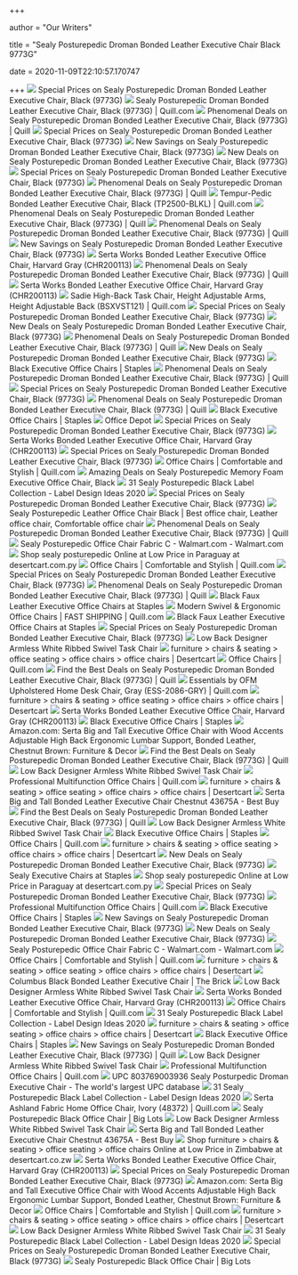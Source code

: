 +++
        
author = "Our Writers"
        
title = "Sealy Posturepedic Droman Bonded Leather Executive Chair Black 9773G"
        
date = 2020-11-09T22:10:57.170747
        
+++
[ ![](https://images.prod.meredith.com/product/c69765b8f30e8f6d3533a26e9a6c04e3/1557554132416/l/sealy-posturpedic-droman-executive-chair)](https://images.prod.meredith.com/product/c69765b8f30e8f6d3533a26e9a6c04e3/1557554132416/l/sealy-posturpedic-droman-executive-chair) Special Prices on Sealy Posturepedic Droman Bonded Leather Executive Chair,  Black (9773G)
[ ![](https://www.quill.com/is/image/Quill/sp60492363_s7?$img400$)](https://www.quill.com/is/image/Quill/sp60492363_s7?$img400$) Sealy Posturepedic Droman Bonded Leather Executive Chair, Black (9773G) |  Quill.com
[ ![](https://images.prod.meredith.com/product/e3fdb81a8f4fa6abc68c1cc1f207534f/1586599313094/m/beautyrest-royo-big-and-tall-bonded-leather-executive-chair-black-60003-quill)](https://images.prod.meredith.com/product/e3fdb81a8f4fa6abc68c1cc1f207534f/1586599313094/m/beautyrest-royo-big-and-tall-bonded-leather-executive-chair-black-60003-quill) Phenomenal Deals on Sealy Posturepedic Droman Bonded Leather Executive Chair,  Black (9773G) | Quill
[ ![](https://images.prod.meredith.com/product/53a022e6d3cbaa4a7084fbe866f2cded/1580356811097/m/executive-bonded-leather-chair)](https://images.prod.meredith.com/product/53a022e6d3cbaa4a7084fbe866f2cded/1580356811097/m/executive-bonded-leather-chair) Special Prices on Sealy Posturepedic Droman Bonded Leather Executive Chair,  Black (9773G)
[ ![](https://images.prod.meredith.com/product/e566fadf0e61e393fe7aa9d5b6bff31f/1576928831116/m/bonded-leather-contemporary-executive-office-chair-black)](https://images.prod.meredith.com/product/e566fadf0e61e393fe7aa9d5b6bff31f/1576928831116/m/bonded-leather-contemporary-executive-office-chair-black) New Savings on Sealy Posturepedic Droman Bonded Leather Executive Chair,  Black (9773G)
[ ![](https://images.prod.meredith.com/product/f22dc015ce1ac317427ba37150fccf5b/1580356814542/m/executive-bonded-leather-chair)](https://images.prod.meredith.com/product/f22dc015ce1ac317427ba37150fccf5b/1580356814542/m/executive-bonded-leather-chair) New Deals on Sealy Posturepedic Droman Bonded Leather Executive Chair, Black  (9773G)
[ ![](https://images.prod.meredith.com/product/c9c9a64b9952368de7d6912dd73d8e6e/1576928606223/m/bonded-leather-executive-office-chair)](https://images.prod.meredith.com/product/c9c9a64b9952368de7d6912dd73d8e6e/1576928606223/m/bonded-leather-executive-office-chair) Special Prices on Sealy Posturepedic Droman Bonded Leather Executive Chair,  Black (9773G)
[ ![](https://images.prod.meredith.com/product/ad05aa5b0106d196e40f3fa2c490b2d0/1581415364545/m/serta-air-bonded-leather-executive-chair-black-chr200100-quill)](https://images.prod.meredith.com/product/ad05aa5b0106d196e40f3fa2c490b2d0/1581415364545/m/serta-air-bonded-leather-executive-chair-black-chr200100-quill) Phenomenal Deals on Sealy Posturepedic Droman Bonded Leather Executive Chair,  Black (9773G) | Quill
[ ![](https://www.quill.com/is/image/Quill/s1113565_s7?iv=RLYpN3&wid=1080&hei=1080&fit=fit,1)](https://www.quill.com/is/image/Quill/s1113565_s7?iv=RLYpN3&wid=1080&hei=1080&fit=fit,1) Tempur-Pedic Bonded Leather Executive Chair, Black (TP2500-BLKL) | Quill.com
[ ![](https://images.prod.meredith.com/product/28f6e20df22a1a2f8b5e7aea5f7ffa64/1581415330784/m/serta-bonded-leather-executive-chair-black-chr200097-quill)](https://images.prod.meredith.com/product/28f6e20df22a1a2f8b5e7aea5f7ffa64/1581415330784/m/serta-bonded-leather-executive-chair-black-chr200097-quill) Phenomenal Deals on Sealy Posturepedic Droman Bonded Leather Executive Chair,  Black (9773G) | Quill
[ ![](https://images.prod.meredith.com/product/85e709de3495ea2872c6dabad350f232/1580205666516/m/quill-brand-osgood-high-back-executive-chair-bonded-leather-black-zjk-3866)](https://images.prod.meredith.com/product/85e709de3495ea2872c6dabad350f232/1580205666516/m/quill-brand-osgood-high-back-executive-chair-bonded-leather-black-zjk-3866) Phenomenal Deals on Sealy Posturepedic Droman Bonded Leather Executive Chair,  Black (9773G) | Quill
[ ![](https://images.prod.meredith.com/product/f0b2edb34edf4665393a1a233df121df/1599041051954/m/bonded-leather-executive-chair-symple-stuff)](https://images.prod.meredith.com/product/f0b2edb34edf4665393a1a233df121df/1599041051954/m/bonded-leather-executive-chair-symple-stuff) New Savings on Sealy Posturepedic Droman Bonded Leather Executive Chair,  Black (9773G)
[ ![](https://www.staples-3p.com/s7/is/image/Staples/sp86142796_sc7?$std$)](https://www.staples-3p.com/s7/is/image/Staples/sp86142796_sc7?$std$) Serta Works Bonded Leather Executive Office Chair, Harvard Gray (CHR200113)
[ ![](https://images.prod.meredith.com/product/d5643b5c74ccea50bd754db1fd3db0ee/1567056103366/m/lorell-executive-bonded-leather-high-back-chair-bonded-leather-black)](https://images.prod.meredith.com/product/d5643b5c74ccea50bd754db1fd3db0ee/1567056103366/m/lorell-executive-bonded-leather-high-back-chair-bonded-leather-black) Phenomenal Deals on Sealy Posturepedic Droman Bonded Leather Executive Chair,  Black (9773G) | Quill
[ ![](https://www.quill.com/is/image/Quill/s1130103_s7?iv=RLYpN3&wid=1080&hei=1080&fit=fit,1)](https://www.quill.com/is/image/Quill/s1130103_s7?iv=RLYpN3&wid=1080&hei=1080&fit=fit,1) Serta Works Bonded Leather Executive Office Chair, Harvard Gray (CHR200113)
[ ![](https://smedia.webcollage.net/rwvfp/wc/cp/27812640_legacycode/module/hon//_cp/products/1521578450103/tab-221838f3-387e-4751-aa1f-202571fc1cf2/b8a80b8e-dcb5-4572-927b-3acb6c5c4722.jpg.w1920.jpg)](https://smedia.webcollage.net/rwvfp/wc/cp/27812640_legacycode/module/hon//_cp/products/1521578450103/tab-221838f3-387e-4751-aa1f-202571fc1cf2/b8a80b8e-dcb5-4572-927b-3acb6c5c4722.jpg.w1920.jpg) Sadie High-Back Task Chair, Height Adjustable Arms, Height Adjustable Back  (BSXVST121) | Quill.com
[ ![](https://images.prod.meredith.com/product/2511488cba85d982a58c8c70eb255a5a/1596189845986/m/serta-hannah-i-bonded-leather-executive-chair-biscuit-43670g)](https://images.prod.meredith.com/product/2511488cba85d982a58c8c70eb255a5a/1596189845986/m/serta-hannah-i-bonded-leather-executive-chair-biscuit-43670g) Special Prices on Sealy Posturepedic Droman Bonded Leather Executive Chair,  Black (9773G)
[ ![](https://images.prod.meredith.com/product/bf622f7311c6af5ea4073f6b12d5f57f/1580984042558/m/sealy-roma-leather-executive-chair-red-9843g)](https://images.prod.meredith.com/product/bf622f7311c6af5ea4073f6b12d5f57f/1580984042558/m/sealy-roma-leather-executive-chair-red-9843g) New Deals on Sealy Posturepedic Droman Bonded Leather Executive Chair, Black  (9773G)
[ ![](https://images.prod.meredith.com/product/b5748e77bcc858c1be81dd80900db4e1/1581415366595/m/comfort-products-high-back-bonded-leather-executive-chair-fixed-arms-black-quill)](https://images.prod.meredith.com/product/b5748e77bcc858c1be81dd80900db4e1/1581415366595/m/comfort-products-high-back-bonded-leather-executive-chair-fixed-arms-black-quill) Phenomenal Deals on Sealy Posturepedic Droman Bonded Leather Executive Chair,  Black (9773G) | Quill
[ ![](https://images.prod.meredith.com/product/599e542f8cd3a05eaf2ec46830658ecb/1580356807270/m/executive-bonded-leather-chair)](https://images.prod.meredith.com/product/599e542f8cd3a05eaf2ec46830658ecb/1580356807270/m/executive-bonded-leather-chair) New Deals on Sealy Posturepedic Droman Bonded Leather Executive Chair, Black  (9773G)
[ ![](https://www.staples-3p.com/s7/is/image/Staples/sp42180820_sc7?$std$)](https://www.staples-3p.com/s7/is/image/Staples/sp42180820_sc7?$std$) Black Executive Office Chairs | Staples
[ ![](https://images.prod.meredith.com/product/485d343a0b513db55ff86c51fdb0c12b/1581415338556/m/serta-ergo-executive-office-chair-bonded-leather-black-quill)](https://images.prod.meredith.com/product/485d343a0b513db55ff86c51fdb0c12b/1581415338556/m/serta-ergo-executive-office-chair-bonded-leather-black-quill) Phenomenal Deals on Sealy Posturepedic Droman Bonded Leather Executive Chair,  Black (9773G) | Quill
[ ![](https://images.prod.meredith.com/product/75f6ebe7165c8edfb1a5746267c17d9b/1576927907837/m/boss-high-back-bonded-leather-executive-chair-black)](https://images.prod.meredith.com/product/75f6ebe7165c8edfb1a5746267c17d9b/1576927907837/m/boss-high-back-bonded-leather-executive-chair-black) Special Prices on Sealy Posturepedic Droman Bonded Leather Executive Chair,  Black (9773G)
[ ![](https://images.prod.meredith.com/product/429820d3071474bad972e8881b8a922f/1576927470023/m/black-adjustable-height-bonded-leather-office-executive-chair-black-bonded-leather-office-chair)](https://images.prod.meredith.com/product/429820d3071474bad972e8881b8a922f/1576927470023/m/black-adjustable-height-bonded-leather-office-executive-chair-black-bonded-leather-office-chair) Phenomenal Deals on Sealy Posturepedic Droman Bonded Leather Executive Chair,  Black (9773G) | Quill
[ ![](https://www.staples-3p.com/s7/is/image/Staples/sp83725550_sc7?$std$)](https://www.staples-3p.com/s7/is/image/Staples/sp83725550_sc7?$std$) Black Executive Office Chairs | Staples
[ ![](https://media.officedepot.com/images/t_large,f_auto/products/620780/Sealy-High-Back-Leather-Chair-With)](https://media.officedepot.com/images/t_large,f_auto/products/620780/Sealy-High-Back-Leather-Chair-With) Office Depot
[ ![](https://images.prod.meredith.com/product/929b4b31746c49e2a79d3db42556dbc3/1580356807740/m/executive-bonded-leather-chair)](https://images.prod.meredith.com/product/929b4b31746c49e2a79d3db42556dbc3/1580356807740/m/executive-bonded-leather-chair) Special Prices on Sealy Posturepedic Droman Bonded Leather Executive Chair,  Black (9773G)
[ ![](https://www.jedec.co.uk/images/jedeccouk/746-serta-works-bonded-leather-executive-office-chair-harvard-gray-chr200113-3438.jpg)](https://www.jedec.co.uk/images/jedeccouk/746-serta-works-bonded-leather-executive-office-chair-harvard-gray-chr200113-3438.jpg) Serta Works Bonded Leather Executive Office Chair, Harvard Gray (CHR200113)
[ ![](https://images.prod.meredith.com/product/0f521a42b1d65ec95831e9f0ea4df452/1603360908341/m/starspace-bonded-leather-high-back-executive-office-chair-black)](https://images.prod.meredith.com/product/0f521a42b1d65ec95831e9f0ea4df452/1603360908341/m/starspace-bonded-leather-high-back-executive-office-chair-black) Special Prices on Sealy Posturepedic Droman Bonded Leather Executive Chair,  Black (9773G)
[ ![](https://www.quill.com/is/image/Quill/sp67647695_s7?$156$)](https://www.quill.com/is/image/Quill/sp67647695_s7?$156$) Office Chairs | Comfortable and Stylish | Quill.com
[ ![](https://images.prod.meredith.com/product/fa1be19214ed40d894642f1393358a31/1509629285229/l/sealy-posturepedic-memory-foam-executive-office-chair-black)](https://images.prod.meredith.com/product/fa1be19214ed40d894642f1393358a31/1509629285229/l/sealy-posturepedic-memory-foam-executive-office-chair-black) Amazing Deals on Sealy Posturepedic Memory Foam Executive Office Chair,  Black
[ ![](https://mobilecontent.costco.com/live/resource/img/static-us-tiles/mattress-bh-magnolia-11.jpg)](https://mobilecontent.costco.com/live/resource/img/static-us-tiles/mattress-bh-magnolia-11.jpg) 31 Sealy Posturepedic Black Label Collection - Label Design Ideas 2020
[ ![](https://images.prod.meredith.com/product/87fa0006404584803b2412bcb49cd7e2/1556012058482/m/bonded-leather-executive-side-chair-black-ofm)](https://images.prod.meredith.com/product/87fa0006404584803b2412bcb49cd7e2/1556012058482/m/bonded-leather-executive-side-chair-black-ofm) Special Prices on Sealy Posturepedic Droman Bonded Leather Executive Chair,  Black (9773G)
[ ![](https://i.pinimg.com/564x/82/f0/2b/82f02bbd72c8831f2691eeb884cd9748.jpg)](https://i.pinimg.com/564x/82/f0/2b/82f02bbd72c8831f2691eeb884cd9748.jpg) Sealy Posturepedic Leather Office Chair Black | Best office chair, Leather  office chair, Comfortable office chair
[ ![](https://images.prod.meredith.com/content/281474979865931/776430)](https://images.prod.meredith.com/content/281474979865931/776430) Phenomenal Deals on Sealy Posturepedic Droman Bonded Leather Executive Chair,  Black (9773G) | Quill
[ ![](https://i5.walmartimages.com/asr/0184e7b0-e3e7-41ca-8bb1-a0217c40eae4_1.5c13febed8af4983525be3ae24f4d2b4.jpeg)](https://i5.walmartimages.com/asr/0184e7b0-e3e7-41ca-8bb1-a0217c40eae4_1.5c13febed8af4983525be3ae24f4d2b4.jpeg) Sealy Posturepedic Office Chair Fabric C - Walmart.com - Walmart.com
[ ![](https://images-na.ssl-images-amazon.com/images/I/41PsSADwjxL.jpg)](https://images-na.ssl-images-amazon.com/images/I/41PsSADwjxL.jpg) Shop sealy posturepedic Online at Low Price in Paraguay at desertcart.com.py
[ ![](https://www.quill.com/is/image/Quill/sp55258277_s7?$156$)](https://www.quill.com/is/image/Quill/sp55258277_s7?$156$) Office Chairs | Comfortable and Stylish | Quill.com
[ ![](https://assets.marthastewart.com/styles/wmax-570/d38/wood-desk-with-red-chair-8351-1fdd9c97/wood-desk-with-red-chair-8351-1fdd9c97_sq.jpg)](https://assets.marthastewart.com/styles/wmax-570/d38/wood-desk-with-red-chair-8351-1fdd9c97/wood-desk-with-red-chair-8351-1fdd9c97_sq.jpg) Special Prices on Sealy Posturepedic Droman Bonded Leather Executive Chair,  Black (9773G)
[ ![](https://cdn-image.realsimple.com/sites/default/files/styles/rs_horizontal_image_4/public/1573066926/world-market-black-friday-2019.jpg)](https://cdn-image.realsimple.com/sites/default/files/styles/rs_horizontal_image_4/public/1573066926/world-market-black-friday-2019.jpg) Phenomenal Deals on Sealy Posturepedic Droman Bonded Leather Executive Chair,  Black (9773G) | Quill
[ ![](https://www.staples-3p.com/s7/is/image/Staples/sp13294263_sc7?$std$)](https://www.staples-3p.com/s7/is/image/Staples/sp13294263_sc7?$std$) Black Faux Leather Executive Office Chairs at Staples
[ ![](https://www.quill.com/is/image/Quill/sp42114982_s7?$156$)](https://www.quill.com/is/image/Quill/sp42114982_s7?$156$) Modern Swivel & Ergonomic Office Chairs | FAST SHIPPING | Quill.com
[ ![](https://www.staples-3p.com/s7/is/image/Staples/sp9611378_sc7?$std$)](https://www.staples-3p.com/s7/is/image/Staples/sp9611378_sc7?$std$) Black Faux Leather Executive Office Chairs at Staples
[ ![](https://images.prod.meredith.com/product/5157ea378389aab9b6afc76706434fbc/1576924784249/m/boss-ntr-executive-bonded-leather-chair)](https://images.prod.meredith.com/product/5157ea378389aab9b6afc76706434fbc/1576924784249/m/boss-ntr-executive-bonded-leather-chair) Special Prices on Sealy Posturepedic Droman Bonded Leather Executive Chair,  Black (9773G)
[ ![](https://www.helicraft.co.uk/images/helicraftcouk/830-low-back-designer-armless-white-ribbed-swivel-task-chair-4163.jpg)](https://www.helicraft.co.uk/images/helicraftcouk/830-low-back-designer-armless-white-ribbed-swivel-task-chair-4163.jpg) Low Back Designer Armless White Ribbed Swivel Task Chair
[ ![](https://www.quill.com/is/image/Quill/sp9611367_s7?$img400$)](https://www.quill.com/is/image/Quill/sp9611367_s7?$img400$) furniture > chairs & seating > office seating > office chairs > office  chairs | Desertcart
[ ![](https://www.quill.com/is/image/Quill/sp9611226_s7?$156$)](https://www.quill.com/is/image/Quill/sp9611226_s7?$156$) Office Chairs | Quill.com
[ ![](https://images.prod.meredith.com/product/1cfe2f6977ac9fae4af5d012187de3a6/1576927144072/m/bonded-leather-swivel-executive-office-chair-black)](https://images.prod.meredith.com/product/1cfe2f6977ac9fae4af5d012187de3a6/1576927144072/m/bonded-leather-swivel-executive-office-chair-black) Find the Best Deals on Sealy Posturepedic Droman Bonded Leather Executive  Chair, Black (9773G) | Quill
[ ![](https://www.quill.com/is/image/Quill/sp55258029_s7?$img400$)](https://www.quill.com/is/image/Quill/sp55258029_s7?$img400$) Essentials by OFM Upholstered Home Desk Chair, Gray (ESS-2086-GRY) |  Quill.com
[ ![](https://www.quill.com/is/image/Quill/sp20343405_s7?$img400$)](https://www.quill.com/is/image/Quill/sp20343405_s7?$img400$) furniture > chairs & seating > office seating > office chairs > office  chairs | Desertcart
[ ![](https://www.jedec.co.uk/images/jedeccouk/395-ultimate-executive-mid-back-2490-lifeform-chairs-257.jpg)](https://www.jedec.co.uk/images/jedeccouk/395-ultimate-executive-mid-back-2490-lifeform-chairs-257.jpg) Serta Works Bonded Leather Executive Office Chair, Harvard Gray (CHR200113)
[ ![](https://www.staples-3p.com/s7/is/image/Staples/sp40351915_sc7?$std$)](https://www.staples-3p.com/s7/is/image/Staples/sp40351915_sc7?$std$) Black Executive Office Chairs | Staples
[ ![](https://images-na.ssl-images-amazon.com/images/I/81TL0rA8c4L._AC_UL320_SR214,320_.jpg)](https://images-na.ssl-images-amazon.com/images/I/81TL0rA8c4L._AC_UL320_SR214,320_.jpg) Amazon.com: Serta Big and Tall Executive Office Chair with Wood Accents  Adjustable High Back Ergonomic Lumbar Support, Bonded Leather, Chestnut  Brown: Furniture & Decor
[ ![](https://images.prod.meredith.com/product/1187135211edbb0039b9061634261207/1585476102311/m/sumaclife-black-high-back-bonded-leather-luxury-executive-chair-furchr003-quill)](https://images.prod.meredith.com/product/1187135211edbb0039b9061634261207/1585476102311/m/sumaclife-black-high-back-bonded-leather-luxury-executive-chair-furchr003-quill) Find the Best Deals on Sealy Posturepedic Droman Bonded Leather Executive  Chair, Black (9773G) | Quill
[ ![](https://i.pinimg.com/originals/a5/d2/7f/a5d27f18bcf3071f43a13212960bcb7d.jpg)](https://i.pinimg.com/originals/a5/d2/7f/a5d27f18bcf3071f43a13212960bcb7d.jpg) Low Back Designer Armless White Ribbed Swivel Task Chair
[ ![](https://www.quill.com/is/image/Quill/sp81130016_s7?$156$)](https://www.quill.com/is/image/Quill/sp81130016_s7?$156$) Professional Multifunction Office Chairs | Quill.com
[ ![](https://www.quill.com/is/image/Quill/sp44850668_s7?$img400$)](https://www.quill.com/is/image/Quill/sp44850668_s7?$img400$) furniture > chairs & seating > office seating > office chairs > office  chairs | Desertcart
[ ![](https://pisces.bbystatic.com/image2/BestBuy_US/images/products/6355/6355130ld.jpg)](https://pisces.bbystatic.com/image2/BestBuy_US/images/products/6355/6355130ld.jpg) Serta Big and Tall Bonded Leather Executive Chair Chestnut 43675A - Best Buy
[ ![](https://images.prod.meredith.com/product/05f143cbf5756364ec8bc1f1398f853e/1576926946712/m/executive-bonded-leather-chair-with-padded-arms-black)](https://images.prod.meredith.com/product/05f143cbf5756364ec8bc1f1398f853e/1576926946712/m/executive-bonded-leather-chair-with-padded-arms-black) Find the Best Deals on Sealy Posturepedic Droman Bonded Leather Executive  Chair, Black (9773G) | Quill
[ ![](https://secure.img1-fg.wfcdn.com/im/12717386/compr-r85/1129/112913829/lamont-vinyl-task-chair.jpg)](https://secure.img1-fg.wfcdn.com/im/12717386/compr-r85/1129/112913829/lamont-vinyl-task-chair.jpg) Low Back Designer Armless White Ribbed Swivel Task Chair
[ ![](https://www.staples-3p.com/s7/is/image/Staples/sp83725337_sc7?$std$)](https://www.staples-3p.com/s7/is/image/Staples/sp83725337_sc7?$std$) Black Executive Office Chairs | Staples
[ ![](https://www.quill.com/is/image/Quill/sp49507694_s7?$156$)](https://www.quill.com/is/image/Quill/sp49507694_s7?$156$) Office Chairs | Quill.com
[ ![](https://www.quill.com/is/image/Quill/m007008536_s7?$img400$)](https://www.quill.com/is/image/Quill/m007008536_s7?$img400$) furniture > chairs & seating > office seating > office chairs > office  chairs | Desertcart
[ ![](https://images.prod.meredith.com/content/281474979971796/748784)](https://images.prod.meredith.com/content/281474979971796/748784) New Deals on Sealy Posturepedic Droman Bonded Leather Executive Chair, Black  (9773G)
[ ![](https://www.staples-3p.com/s7/is/image/Staples/m003579094_sc7?wid=512&hei=512)](https://www.staples-3p.com/s7/is/image/Staples/m003579094_sc7?wid=512&hei=512) Sealy Executive Chairs at Staples
[ ![](https://images-na.ssl-images-amazon.com/images/I/51eiL7uqHqL.jpg)](https://images-na.ssl-images-amazon.com/images/I/51eiL7uqHqL.jpg) Shop sealy posturepedic Online at Low Price in Paraguay at desertcart.com.py
[ ![](https://assets.marthastewart.com/styles/wmax-1500/d24/ms-content-chairs-roller/ms-content-chairs-roller_horiz.jpg)](https://assets.marthastewart.com/styles/wmax-1500/d24/ms-content-chairs-roller/ms-content-chairs-roller_horiz.jpg) Special Prices on Sealy Posturepedic Droman Bonded Leather Executive Chair,  Black (9773G)
[ ![](https://www.quill.com/is/image/Quill/s0953953_s7?$156$)](https://www.quill.com/is/image/Quill/s0953953_s7?$156$) Professional Multifunction Office Chairs | Quill.com
[ ![](https://www.staples-3p.com/s7/is/image/Staples/m007029441_sc7?$std$)](https://www.staples-3p.com/s7/is/image/Staples/m007029441_sc7?$std$) Black Executive Office Chairs | Staples
[ ![](https://images.prod.meredith.com/product/30bfff7ea62570cc0f8e647d19bd9152/1576927314909/m/executive-bonded-leather-office-chair-with-bonded-leather-memory-foam-seat)](https://images.prod.meredith.com/product/30bfff7ea62570cc0f8e647d19bd9152/1576927314909/m/executive-bonded-leather-office-chair-with-bonded-leather-memory-foam-seat) New Savings on Sealy Posturepedic Droman Bonded Leather Executive Chair,  Black (9773G)
[ ![](https://cdn-image.realsimple.com/sites/default/files/styles/rs_horizontal_image_4/public/1534535107/amazon-handmade-necklace.jpg)](https://cdn-image.realsimple.com/sites/default/files/styles/rs_horizontal_image_4/public/1534535107/amazon-handmade-necklace.jpg) New Deals on Sealy Posturepedic Droman Bonded Leather Executive Chair, Black  (9773G)
[ ![](https://i5.walmartimages.com/asr/8c81218b-c110-4492-9892-17a9a8ead99f_1.b0d6c4c9de5256b125ea04d699978a74.jpeg)](https://i5.walmartimages.com/asr/8c81218b-c110-4492-9892-17a9a8ead99f_1.b0d6c4c9de5256b125ea04d699978a74.jpeg) Sealy Posturepedic Office Chair Fabric C - Walmart.com - Walmart.com
[ ![](https://www.quill.com/is/image/Quill/s1164477_s7?$156$)](https://www.quill.com/is/image/Quill/s1164477_s7?$156$) Office Chairs | Comfortable and Stylish | Quill.com
[ ![](https://www.quill.com/is/image/Quill/sp14804694_s7?$img400$)](https://www.quill.com/is/image/Quill/sp14804694_s7?$img400$) furniture > chairs & seating > office seating > office chairs > office  chairs | Desertcart
[ ![](http://cdn.shopify.com/s/files/1/2660/5202/products/hhmyukcqtvilv9fyotbl_800x.jpg?v=1598896619)](http://cdn.shopify.com/s/files/1/2660/5202/products/hhmyukcqtvilv9fyotbl_800x.jpg?v=1598896619) Columbus Black Bonded Leather Executive Chair | The Brick
[ ![](https://hip2save.com/wp-content/uploads/2020/05/Mercury-Row-Pinero-Conference-Chair-Grey.jpg)](https://hip2save.com/wp-content/uploads/2020/05/Mercury-Row-Pinero-Conference-Chair-Grey.jpg) Low Back Designer Armless White Ribbed Swivel Task Chair
[ ![](https://www.jedec.co.uk/images/jedeccouk/528-armen-living-santiago-mid-century-office-chair-lcsgofchwabl-256.jpg)](https://www.jedec.co.uk/images/jedeccouk/528-armen-living-santiago-mid-century-office-chair-lcsgofchwabl-256.jpg) Serta Works Bonded Leather Executive Office Chair, Harvard Gray (CHR200113)
[ ![](https://www.quill.com/is/image/Quill/s0445651_s7?$156$)](https://www.quill.com/is/image/Quill/s0445651_s7?$156$) Office Chairs | Comfortable and Stylish | Quill.com
[ ![](https://s7d6.scene7.com/is/image/bjs/137697?$bjs-180$)](https://s7d6.scene7.com/is/image/bjs/137697?$bjs-180$) 31 Sealy Posturepedic Black Label Collection - Label Design Ideas 2020
[ ![](https://www.quill.com/is/image/Quill/sp49507838_s7?$img400$)](https://www.quill.com/is/image/Quill/sp49507838_s7?$img400$) furniture > chairs & seating > office seating > office chairs > office  chairs | Desertcart
[ ![](https://www.staples-3p.com/s7/is/image/Staples/sp32528891_sc7?$std$)](https://www.staples-3p.com/s7/is/image/Staples/sp32528891_sc7?$std$) Black Executive Office Chairs | Staples
[ ![](https://images.prod.meredith.com/content/281474979845313/556822)](https://images.prod.meredith.com/content/281474979845313/556822) New Savings on Sealy Posturepedic Droman Bonded Leather Executive Chair,  Black (9773G) | Quill
[ ![](https://secure.img1-fg.wfcdn.com/im/88515794/compr-r85/3013/30132726/atalanta-task-chair.jpg)](https://secure.img1-fg.wfcdn.com/im/88515794/compr-r85/3013/30132726/atalanta-task-chair.jpg) Low Back Designer Armless White Ribbed Swivel Task Chair
[ ![](https://www.quill.com/is/image/Quill/m003310830_s7?$156$)](https://www.quill.com/is/image/Quill/m003310830_s7?$156$) Professional Multifunction Office Chairs | Quill.com
[ ![](https://i.upcindex.com/upc-803769003936-barcode.png)](https://i.upcindex.com/upc-803769003936-barcode.png) UPC 803769003936 Sealy Posturpedic Droman Executive Chair - The world's  largest UPC database
[ ![](https://cdn.shortpixel.ai/spai/q_lossy+ret_img/https://assets-www.sealy.com/media/images/cards-conform-premium.original.png)](https://cdn.shortpixel.ai/spai/q_lossy+ret_img/https://assets-www.sealy.com/media/images/cards-conform-premium.original.png) 31 Sealy Posturepedic Black Label Collection - Label Design Ideas 2020
[ ![](https://www.quill.com/is/image/Quill/sp20343259_s7?iv=RLYpN3&wid=1080&hei=1080&fit=fit,1)](https://www.quill.com/is/image/Quill/sp20343259_s7?iv=RLYpN3&wid=1080&hei=1080&fit=fit,1) Serta Ashland Fabric Home Office Chair, Ivory (48372) | Quill.com
[ ![](https://images.biglots.com/Black+Sealy+Posturepedic+Office+Chair+lifestyle?set=imageURL%5B%2Fimages%2Fproduct%2F58%2F810383576-9.jpg%5D,env%5Bprod%5D,nocache%5Btrue%5D,ver%5B1%5D,profile%5Bpdp_main_med%5D&call=url%5Bfile:biglots/product.chain%5D)](https://images.biglots.com/Black+Sealy+Posturepedic+Office+Chair+lifestyle?set=imageURL%5B%2Fimages%2Fproduct%2F58%2F810383576-9.jpg%5D,env%5Bprod%5D,nocache%5Btrue%5D,ver%5B1%5D,profile%5Bpdp_main_med%5D&call=url%5Bfile:biglots/product.chain%5D) Sealy Posturepedic Black Office Chair | Big Lots
[ ![](https://i.pinimg.com/originals/ff/ed/42/ffed423f7031f351b7d976a561bda205.jpg)](https://i.pinimg.com/originals/ff/ed/42/ffed423f7031f351b7d976a561bda205.jpg) Low Back Designer Armless White Ribbed Swivel Task Chair
[ ![](https://pisces.bbystatic.com/image2/BestBuy_US/images/products/6355/6355130_sd.jpg)](https://pisces.bbystatic.com/image2/BestBuy_US/images/products/6355/6355130_sd.jpg) Serta Big and Tall Bonded Leather Executive Chair Chestnut 43675A - Best Buy
[ ![](https://www.quill.com/is/image/Quill/s0175164_s7?$img400$)](https://www.quill.com/is/image/Quill/s0175164_s7?$img400$) Shop furniture > chairs & seating > office seating > office chairs Online  at Low Price in Zimbabwe at desertcart.co.zw
[ ![](https://smedia.webcollage.net/rwvfp/wc/cp/1539796926219_38853933-ddfd-4224-8e55-251dc8a05490/module/truedesigns//_cp/products/1534877715738/tab-95cec681-2d0b-48ac-96b9-9b12918a62e7/93141e64-6ea5-499b-9e95-aa2012404482.jpg.w1920.jpg)](https://smedia.webcollage.net/rwvfp/wc/cp/1539796926219_38853933-ddfd-4224-8e55-251dc8a05490/module/truedesigns//_cp/products/1534877715738/tab-95cec681-2d0b-48ac-96b9-9b12918a62e7/93141e64-6ea5-499b-9e95-aa2012404482.jpg.w1920.jpg) Serta Works Bonded Leather Executive Office Chair, Harvard Gray (CHR200113)
[ ![](https://images.prod.meredith.com/content/281474980002273/780391)](https://images.prod.meredith.com/content/281474980002273/780391) Special Prices on Sealy Posturepedic Droman Bonded Leather Executive Chair,  Black (9773G)
[ ![](https://m.media-amazon.com/images/I/71iqkDjM9KL._AC_UL400_.jpg)](https://m.media-amazon.com/images/I/71iqkDjM9KL._AC_UL400_.jpg) Amazon.com: Serta Big and Tall Executive Office Chair with Wood Accents  Adjustable High Back Ergonomic Lumbar Support, Bonded Leather, Chestnut  Brown: Furniture & Decor
[ ![](https://www.quill.com/is/image/Quill/sp49507290_s7?$156$)](https://www.quill.com/is/image/Quill/sp49507290_s7?$156$) Office Chairs | Comfortable and Stylish | Quill.com
[ ![](https://www.quill.com/is/image/Quill/s0707810_s7?$img400$)](https://www.quill.com/is/image/Quill/s0707810_s7?$img400$) furniture > chairs & seating > office seating > office chairs > office  chairs | Desertcart
[ ![](https://i.pinimg.com/564x/52/7b/49/527b49b70f6b0006c024cbc71a95d925.jpg)](https://i.pinimg.com/564x/52/7b/49/527b49b70f6b0006c024cbc71a95d925.jpg) Low Back Designer Armless White Ribbed Swivel Task Chair
[ ![](https://cdn.shopify.com/s/files/1/0083/9938/8757/products/01-sealy-response-premium-possession-cushion-firm-euro-pillowtop-corner__77250.1526109451.1280.1280_600x600.jpg?v=1558967596)](https://cdn.shopify.com/s/files/1/0083/9938/8757/products/01-sealy-response-premium-possession-cushion-firm-euro-pillowtop-corner__77250.1526109451.1280.1280_600x600.jpg?v=1558967596) 31 Sealy Posturepedic Black Label Collection - Label Design Ideas 2020
[ ![](https://images.prod.meredith.com/content/281474979973782/751506)](https://images.prod.meredith.com/content/281474979973782/751506) Special Prices on Sealy Posturepedic Droman Bonded Leather Executive Chair,  Black (9773G)
[ ![](https://images.biglots.com/Black+Sealy+Posturepedic+Office+Chair+silo+angled?set=imageURL%5B%2Fimages%2Fproduct%2F50%2F810383576-1.jpg%5D,env%5Bprod%5D,nocache%5Btrue%5D,ver%5B1%5D,profile%5Bpdp_main_med%5D&call=url%5Bfile:biglots/product.chain%5D)](https://images.biglots.com/Black+Sealy+Posturepedic+Office+Chair+silo+angled?set=imageURL%5B%2Fimages%2Fproduct%2F50%2F810383576-1.jpg%5D,env%5Bprod%5D,nocache%5Btrue%5D,ver%5B1%5D,profile%5Bpdp_main_med%5D&call=url%5Bfile:biglots/product.chain%5D) Sealy Posturepedic Black Office Chair | Big Lots
